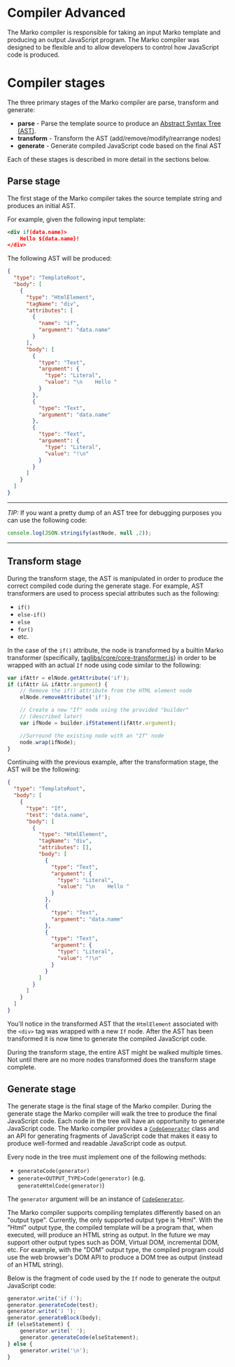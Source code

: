Compiler Advanced
====================

The Marko compiler is responsible for taking an input Marko template and producing an output JavaScript program. The Marko compiler was designed to be flexible and to allow developers to control how JavaScript code is produced.

# Compiler stages

The three primary stages of the Marko compiler are parse, transform and generate:

- __parse__ - Parse the template source to produce an [Abstract Syntax Tree (AST)](https//en.wikipedia.org/wiki/Abstract_syntax_tree).
- __transform__ - Transform the AST (add/remove/modify/rearrange nodes)
- __generate__ - Generate compiled JavaScript code based on the final AST

Each of these stages is described in more detail in the sections below.

## Parse stage

The first stage of the Marko compiler takes the source template string and produces an initial AST.

For example, given the following input template:

```xml
<div if(data.name)>
    Hello ${data.name}!
</div>
```

The following AST will be produced:

```json
{
  "type": "TemplateRoot",
  "body": [
    {
      "type": "HtmlElement",
      "tagName": "div",
      "attributes": [
        {
          "name": "if",
          "argument": "data.name"
        }
      ],
      "body": [
        {
          "type": "Text",
          "argument": {
            "type": "Literal",
            "value": "\n    Hello "
          }
        },
        {
          "type": "Text",
          "argument": "data.name"
        },
        {
          "type": "Text",
          "argument": {
            "type": "Literal",
            "value": "!\n"
          }
        }
      ]
    }
  ]
}
```

----------

_TIP:_ If you want a pretty dump of an AST tree for debugging purposes you can use the following code:

```javascript
console.log(JSON.stringify(astNode, null ,2));
```

----------

## Transform stage

During the transform stage, the AST is manipulated in order to produce the correct compiled code during the generate stage. For example, AST transformers are used to process special attributes such as the following:

- `if()`
- `else-if()`
- `else`
- `for()`
- etc.

In the case of the `if()` attribute, the node is transformed by a builtin Marko transformer (specifically, [taglibs/core/core-transformer.js](../taglibs/core/core-transformer.js)) in order to be wrapped with an actual `If` node using code similar to the following:

```javascript
var ifAttr = elNode.getAttribute('if');
if (ifAttr && ifAttr.argument) {
    // Remove the if() attribute from the HTML element node
    elNode.removeAttribute('if');

    // Create a new "If" node using the provided "builder"
    // (described later)
    var ifNode = builder.ifStatement(ifAttr.argument);

    //Surround the existing node with an "If" node
    node.wrap(ifNode);
}
```

Continuing with the previous example, after the transformation stage, the AST will be the following:

```json
{
  "type": "TemplateRoot",
  "body": [
    {
      "type": "If",
      "test": "data.name",
      "body": [
        {
          "type": "HtmlElement",
          "tagName": "div",
          "attributes": [],
          "body": [
            {
              "type": "Text",
              "argument": {
                "type": "Literal",
                "value": "\n    Hello "
              }
            },
            {
              "type": "Text",
              "argument": "data.name"
            },
            {
              "type": "Text",
              "argument": {
                "type": "Literal",
                "value": "!\n"
              }
            }
          ]
        }
      ]
    }
  ]
}
```

You'll notice in the transformed AST that the `HtmlElement` associated with the `<div>` tag was wrapped with a new `If` node. After the AST has been transformed it is now time to generate the compiled JavaScript code.

During the transform stage, the entire AST might be walked multiple times. Not until there are no more nodes transformed does the transform stage complete.

## Generate stage

The generate stage is the final stage of the Marko compiler. During the generate stage the Marko compiler will walk the tree to produce the final JavaScript code. Each node in the tree will have an opportunity to generate JavaScript code. The Marko compiler provides a [`CodeGenerator`](../compiler/CodeGenerator.js) class and an API for generating fragments of JavaScript code that makes it easy to produce well-formed and readable JavaScript code as output.

Every node in the tree must implement one of the following methods:

- `generateCode(generator)`
- `generate<OUTPUT_TYPE>Code(generator)` (e.g. `generateHtmlCode(generator)`)

The `generator` argument will be an instance of [`CodeGenerator`](../compiler/CodeGenerator.js).

The Marko compiler supports compiling templates differently based on an "output type". Currently, the only supported output type is "Html". With the "Html" output type, the compiled template will be a program that, when executed, will produce an HTML string as output. In the future we may support other output types such as DOM, Virtual DOM, incremental DOM, etc. For example, with the "DOM" output type, the compiled program could use the web browser's DOM API to produce a DOM tree as output (instead of an HTML string).

Below is the fragment of code used by the `If` node to generate the output JavaScript code:

```javascript
generator.write('if (');
generator.generateCode(test);
generator.write(') ');
generator.generateBlock(body);
if (elseStatement) {
    generator.write(' ');
    generator.generateCode(elseStatement);
} else {
    generator.write('\n');
}
```

